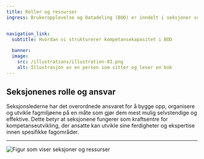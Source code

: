 ```yaml
---
title: Roller og ressurser
ingress: Brukeropplevelse og Datadeling (BOD) er inndelt i seksjoner som fungerer som personalhjem for medarbeidere med lik kompetanse. Seksjonene bygger kompetansekapasietet og avgir ressurser til leveranseområder. Dette inkluderer Digdir portefølje, produktgrupper, verdistrøm-team, tilretteleggings-team og platform-team, samt andre små og store tiltak.


navigation_link:
  subtitle: Hvordan vi strukturerer kompetansekapasitet i BOD
  
  banner:
  image:
    src: /illustrations/illustration-03.png
    alt: Illustrasjon av en person som sitter og leser en bok
---
```


## Seksjonenes rolle og ansvar

Seksjonslederne har det overordnede ansvaret for å bygge opp, organisere og utvikle fagmiljøene på en måte som gjør dem mest mulig selvstendige og effektive. Dette betyr at seksjonene fungerer som kraftsentre for kompetanseutvikling, der ansatte kan utvikle sine ferdigheter og ekspertise innen spesifikke fagområder.

---


![Figur som viser seksjoner og ressurser](/images/pom-vs-sections.svg)
